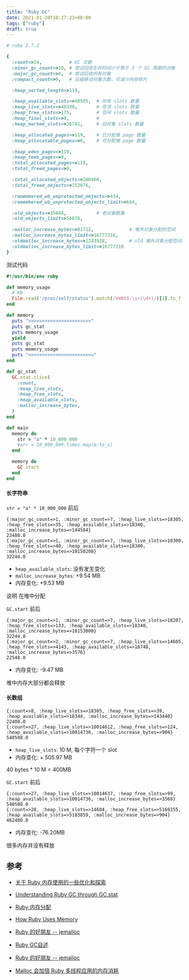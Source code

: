 ```yaml
---
title: "Ruby GC"
date: 2021-01-20T10:27:23+08:00
tags: ["ruby"]
draft: true
---
```



```ruby
# ruby 2.7.2

{
  :count=>24,          # GC 次数
  :minor_gc_count=>20, # 尝试回收生存时间小于等于 3 个 GC 周期的对象
  :major_gc_count=>4,  # 尝试回收所有对象
  :compact_count=>0,   # 压缩移动对象次数，可减少内存碎片

  :heap_sorted_length=>119,

  :heap_available_slots=>48505,  # 所有 slots 数量
  :heap_live_slots=>48330,       # 存活 slots 数量
  :heap_free_slots=>175,         # 空闲 slots 数量
  :heap_final_slots=>0,          #
  :heap_marked_slots=>36741,     # 旧对象 slots 数量

  :heap_allocated_pages=>119,    # 已分配堆 page 数量
  :heap_allocatable_pages=>0,    # 可分配堆 page 数量

  :heap_eden_pages=>119,
  :heap_tomb_pages=>0,
  :total_allocated_pages=>119,
  :total_freed_pages=>0,

  :total_allocated_objects=>200406,
  :total_freed_objects=>152076,

  :remembered_wb_unprotected_objects=>434,
  :remembered_wb_unprotected_objects_limit=>644,

  :old_objects=>35848,           # 老对象数量
  :old_objects_limit=>56878,

  :malloc_increase_bytes=>81712,             # 堆外对象分配的空间
  :malloc_increase_bytes_limit=>16777216,
  :oldmalloc_increase_bytes=>1243928,        # old 堆外对象分配空间
  :oldmalloc_increase_bytes_limit=>16777216
}
```

测试代码

```ruby
#!/usr/bin/env ruby

def memory_usage
  # KB
  File.read('/proc/self/status').match(/VmRSS:\s+(\d+)/)[1].to_f
end

def memory
  puts ">>>>>>>>>>>>>>>>>>>>>>>"
  puts gc_stat
  puts memory_usage
  yield
  puts gc_stat
  puts memory_usage
  puts "<<<<<<<<<<<<<<<<<<<<<<<<"
end

def gc_stat
  GC.stat.slice(
    :count,
    :heap_live_slots,
    :heap_free_slots,
    :heap_available_slots,
    :malloc_increase_bytes,
  )
end

def main
  memory do
    str = "a" * 10_000_000
    #arr = 10_000_000.times.map(&:to_s)
  end

  memory do
    GC.start
  end
end
```

#### 长字符串

`str = "a" * 10_000_000` 前后

```text
{:major_gc_count=>1, :minor_gc_count=>7, :heap_live_slots=>18305, :heap_free_slots=>35, :heap_available_slots=>18340, :malloc_increase_bytes=>144584}
22488.0
{:major_gc_count=>1, :minor_gc_count=>7, :heap_live_slots=>18300, :heap_free_slots=>40, :heap_available_slots=>18340, :malloc_increase_bytes=>10150208}
32244.0
```

- `heap_available_slots`: 没有发生变化
- `malloc_increase_bytes`: +9.54 MB
- 内存变化: +9.53 MB

说明 在堆中分配

`GC.start` 前后

```text
{:major_gc_count=>1, :minor_gc_count=>7, :heap_live_slots=>18207, :heap_free_slots=>133, :heap_available_slots=>18340, :malloc_increase_bytes=>10153000}
32244.0
{:major_gc_count=>2, :minor_gc_count=>7, :heap_live_slots=>14605, :heap_free_slots=>4143, :heap_available_slots=>18748, :malloc_increase_bytes=>3576}
22548.0
```

- 内存变化: -9.47 MB

堆中内存大部分都会释放

#### 长数组

```text
{:count=>8, :heap_live_slots=>18305, :heap_free_slots=>39, :heap_available_slots=>18344, :malloc_increase_bytes=>143440}
22408.0
{:count=>27, :heap_live_slots=>10014612, :heap_free_slots=>124, :heap_available_slots=>10014736, :malloc_increase_bytes=>904}
540508.0
```

- `heap_live_slots`:  10 M, 每个字符一个 slot
- 内存变化: + 505.97 MB

40 bytes * 10 M = 400MB

`GC.start` 前后

```text
{:count=>27, :heap_live_slots=>10014637, :heap_free_slots=>99, :heap_available_slots=>10014736, :malloc_increase_bytes=>3568}
540508.0
{:count=>28, :heap_live_slots=>14604, :heap_free_slots=>5169255, :heap_available_slots=>5183859, :malloc_increase_bytes=>904}
462480.0
```

- 内存变化: -76.20MB

很多内存并没有释放

## 参考

- [关于 Ruby 内存使用的一些优化和探索](https://ruby-china.org/topics/27057)
- [Understanding Ruby GC through GC.stat](https://ruby-china.org/topics/37982)
- [Ruby 内存分配](https://www.jianshu.com/p/e4f184e92375)
- [How Ruby Uses Memory](https://ruby-china.org/topics/25790)
- [Ruby 的好朋友 -- jemalloc](https://ruby-china.org/topics/37699)
- [Ruby GC自述](https://www.jianshu.com/p/af6549f3eda0)

- [Ruby 的好朋友 -- jemalloc](https://ruby-china.org/topics/37699)
- [Malloc 会加倍 Ruby 多线程应用的内存消耗](https://www.jianshu.com/p/cf98f86e82d7)
